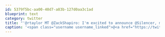 ```yaml
---
id: 5379f5bc-aa00-40d7-a83b-127d0aa3c1ad
blueprint: text
category: twitter
title: "'@rtaylor MT @ZackShapiro: I'm excited to announce @Silencer, mute anything on Twitter or Facebook! Download at silencer.io"
caption: '<span class="username username_linked">@<a href="https://twitter.com/rtaylor" title="Elon Musk">rtaylor</a></span> MT <span class="username username_linked">@<a href="https://twitter.com/ZackShapiro" title="Zack Shapiro">ZackShapiro</a></span>: I''m excited to announce @Silencer, mute anything on Twitter or Facebook! Download at <a href="http://silencer.io" title="http://silencer.io" class="link link_untco">silencer.io</a>'
---
```

